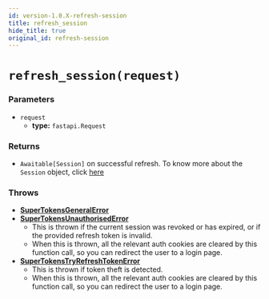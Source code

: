 ```yaml
---
id: version-1.0.X-refresh-session
title: refresh_session
hide_title: true
original_id: refresh-session
---
```


# `refresh_session(request)`
### Parameters

- `request`
    - **type:** `fastapi.Request`

### Returns
- `Awaitable[Session]` on successful refresh. To know more about the `Session` object, click [here](./session-object/overview)

### Throws
- **[SuperTokensGeneralError](./error-handling/general-error)**
- **[SuperTokensUnauthorisedError](./error-handling/unauthorised)**
    - This is thrown if the current session was revoked or has expired, or if the provided refresh token is invalid.
    - When this is thrown, all the relevant auth cookies are cleared by this function call, so you can redirect the user to a login page.
- **[SuperTokensTryRefreshTokenError](./error-handling/token-theft-detected)**
    - This is thrown if token theft is detected.
    - When this is thrown, all the relevant auth cookies are cleared by this function call, so you can redirect the user to a login page.